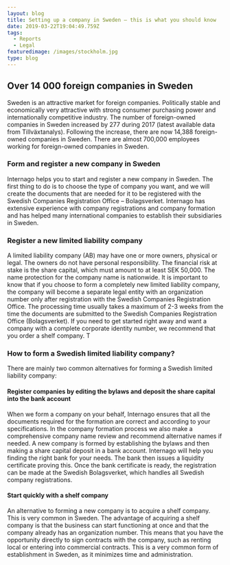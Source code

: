 ```yaml
---
layout: blog
title: Setting up a company in Sweden – this is what you should know
date: 2019-03-22T19:04:49.759Z
tags:
  - Reports
  - Legal
featuredimage: /images/stockholm.jpg
type: blog
---
```

## Over 14 000 foreign companies in Sweden 
Sweden is an attractive market for foreign companies. Politically stable and economically very attractive with strong consumer purchasing power and internationally competitive industry. The number of foreign-owned companies in Sweden increased by 277 during 2017 (latest available data from Tillväxtanalys). Following the increase, there are now 14,388 foreign-owned companies in Sweden. There are almost 700,000 employees working for foreign-owned companies in Sweden.

### Form and register a new company in Sweden
Internago helps you to start and register a new company in Sweden. The first thing to do is to choose the type of company you want, and we will create the documents that are needed for it to be registered with the Swedish Companies Registration Office – Bolagsverket. Internago has extensive experience with company registrations and company formation and has helped many international companies to establish their subsidiaries in Sweden.

### Register a new limited liability company
A limited liability company (AB) may have one or more owners, physical or legal. The owners do not have personal responsibility. The financial risk at stake is the share capital, which must amount to at least SEK 50,000. The name protection for the company name is nationwide. It is important to know that if you choose to form a completely new limited liability company, the company will become a separate legal entity with an organization number only after registration with the Swedish Companies Registration Office. The processing time usually takes a maximum of 2-3 weeks from the time the documents are submitted to the Swedish Companies Registration Office (Bolagsverket). If you need to get started right away and want a company with a complete corporate identity number, we recommend that you order a shelf company. T

### How to form a Swedish limited liability company?
There are mainly two common alternatives for forming a Swedish limited liability company:

#### Register companies by editing the bylaws and deposit the share capital into the bank account
When we form a company on your behalf, Internago ensures that all the documents required for the formation are correct and according to your specifications. In the company formation process we also make a comprehensive company name review and recommend alternative names if needed. A new company is formed by establishing the bylaws and then making a share capital deposit in a bank account. Internago will help you finding the right bank for your needs. The bank then issues a liquidity certificate proving this. Once the bank certificate is ready, the registration can be made at the Swedish Bolagsverket, which handles all Swedish company registrations.

#### Start quickly with a shelf company
An alternative to forming a new company is to acquire a shelf company. This is very common in Sweden. The advantage of acquiring a shelf company is that the business can start functioning at once and that the company already has an organization number. This means that you have the opportunity directly to sign contracts with the company, such as renting local or entering into commercial contracts. This is a very common form of establishment in Sweden, as it minimizes time and administration.